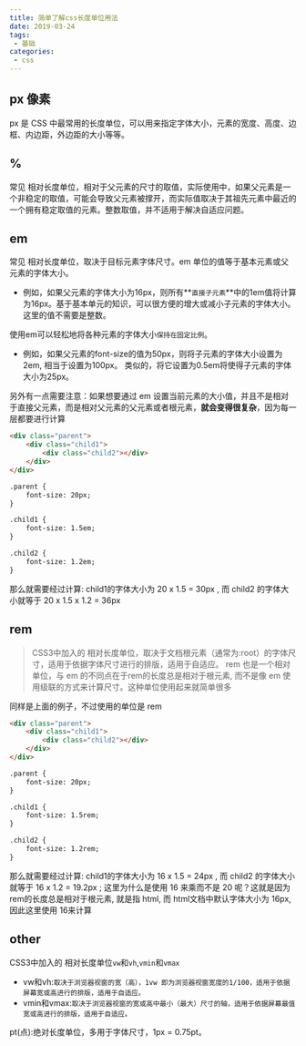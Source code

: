 ```yaml
---
title: 简单了解css长度单位用法
date: 2019-03-24
tags:
 - 基础        
categories: 
 - css
---
```


## px 像素

px 是 CSS 中最常用的长度单位，可以用来指定字体大小，元素的宽度、高度、边框、内边距，外边距的大小等等。
<!-- more -->
## %

常见 相对长度单位，相对于父元素的尺寸的取值，实际使用中，如果父元素是一个非稳定的取值，可能会导致父元素被撑开，而实际值取决于其祖先元素中最近的一个拥有稳定取值的元素。整数取值，并不适用于解决自适应问题。

## em

常见 相对长度单位，取决于目标元素字体尺寸。em 单位的值等于基本元素或父元素的字体大小。  
  
+ 例如，如果父元素的字体大小为16px，则所有**`直接子元素`**中的1em值将计算为16px。基于基本单元的知识，可以很方便的增大或减小子元素的字体大小。 这里的值不需要是整数。
  
使用em可以轻松地将各种元素的字体大小`保持在固定比例`。
  
+ 例如，如果父元素的font-size的值为50px，则将子元素的字体大小设置为2em, 相当于设置为100px。 类似的，将它设置为0.5em将使得子元素的字体大小为25px。
  
另外有一点需要注意：如果想要通过 em 设置当前元素的大小值，并且不是相对于直接父元素，而是相对父元素的父元素或者根元素，**就会变得很复杂**，因为每一层都要进行计算
```html
<div class="parent">
    <div class="child1">
        <div class="child2"></div>
    </div>
</div>

.parent {
    font-size: 20px;
}

.child1 {
    font-size: 1.5em;
}

.child2 {
    font-size: 1.2em;
}
```
那么就需要经过计算: child1的字体大小为 20 x 1.5 = 30px , 而 child2 的字体大小就等于 20 x 1.5 x 1.2 = 36px
## rem
> CSS3中加入的 相对长度单位，取决于文档根元素（通常为:root）的字体尺寸，适用于依据字体尺寸进行的排版，适用于自适应。
> rem 也是一个相对单位，与 em 的不同点在于rem的长度总是相对于根元素, 而不是像 em 使用级联的方式来计算尺寸。这种单位使用起来就简单很多

同样是上面的例子，不过使用的单位是 rem
```html
<div class="parent">
    <div class="child1">
        <div class="child2"></div>
    </div>
</div>

.parent {
    font-size: 20px;
}

.child1 {
    font-size: 1.5rem;
}

.child2 {
    font-size: 1.2rem;
}
```
那么就需要经过计算: child1的字体大小为 16 x 1.5 = 24px , 而 child2 的字体大小就等于 16 x 1.2 = 19.2px ; 这里为什么是使用 16 来乘而不是 20 呢？这就是因为rem的长度总是相对于根元素, 就是指 html, 而 html文档中默认字体大小为 16px, 因此这里使用 16来计算
## other
CSS3中加入的 相对长度单位`vw`和`vh`,`vmin`和`vmax`
+ vw和vh:`取决于浏览器视窗的宽（高），1vw 即为浏览器视窗宽度的1/100，适用于依据屏幕宽或高进行的排版，适用于自适应。`
+ vmin和vmax:`取决于浏览器视窗的宽或高中最小（最大）尺寸的轴，适用于依据屏幕最值宽或高进行的排版，适用于自适应。`

pt(点):绝对长度单位，多用于字体尺寸，1px = 0.75pt。
